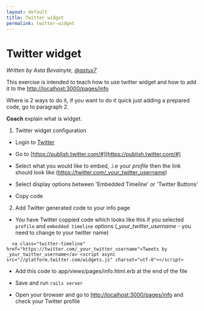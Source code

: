 ```yaml
---
layout: default
title: Twitter widget
permalink: twitter-widget
---
```


# Twitter widget

*Written by Asta Bevainyte, [@astux7](https://twitter.com/astux7)*


This exercise is intended to teach how to use twitter widget and how to add it to the [http://localhost:3000/pages/info](http://localhost:3000/pages/info)

Where is 2 ways to do it, if you want to do it quick just adding a prepared code, go to paragraph 2.

**Coach** explain what is widget.


1. Twitter widget configuration

+ Login to [Twitter](https://twitter.com/)

+ Go to [https://publish.twitter.com/#](https://publish.twitter.com/#) 

+ Select what you would like to embed, .i.e your *profile* then the link should look like (https://twitter.com/_your_twitter_username)

+ Select display options between 'Embedded Timeline' or 'Twitter Buttons' 

+ Copy code


2. Add Twitter generated code to your info page

 + You have Twitter coppied code which looks like this if you selected ```profile``` and ```embedded timeline``` options (*_your_twitter_username* - you need to change to your twitter name)

  ```
    <a class="twitter-timeline" href="https://twitter.com/_your_twitter_username">Tweets by _your_twitter_username</a> <script async src="//platform.twitter.com/widgets.js" charset="utf-8"></script>
  ```

 + Add this code to app/views/pages/info.html.erb at the end of the file

 + Save and run ```rails server```

 + Open your browser and go to [http://localhost:3000/pages/info](http://localhost:3000/pages/info) and check your Twitter profile
  
